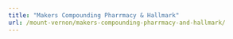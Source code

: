 ```yaml
---
title: "Makers Compounding Pharrmacy & Hallmark"
url: /mount-vernon/makers-compounding-pharrmacy-and-hallmark/
---
```

